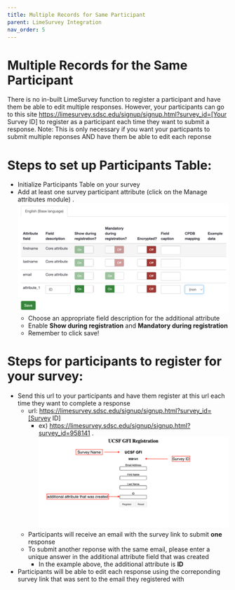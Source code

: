 ```yaml
---
title: Multiple Records for Same Participant
parent: LimeSurvey Integration
nav_order: 5
---
```


# Multiple Records for the Same Participant
There is no in-built LimeSurvey function to register a participant and have them be able to edit multiple responses. However, your participants can go to this site https://limesurvey.sdsc.edu/signup/signup.html?survey_id=[Your Survey ID] to register as a participant each time they want to submit a response. 
Note: This is only necessary if you want your particpants to submit multiple reponses AND have them be able to edit each reponse

# Steps to set up Participants Table:
- Initialize Participants Table on your survey
- Add at least one survey participant attribute (click on the Manage attributes module)
    .![img](./assets/AddAttribute.png)
    - Choose an appropriate field description for the additional attribute
    - Enable <b>Show during registration</b> and <b>Mandatory during registration</b>
    - Remember to click save!
    
# Steps for participants to register for your survey:
- Send this url to your participants and have them register at this url each time they want to complete a response
    - url: https://limesurvey.sdsc.edu/signup/signup.html?survey_id=[Survey ID]
        - ex) https://limesurvey.sdsc.edu/signup/signup.html?survey_id=958141
    .![img](./assets/RegisterPage.png)
    - Participants will receive an email with the survey link to submit <b>one</b> response
    - To submit another reponse with the same email, please enter a unique answer in the additional attribute field that was created
        - In the example above, the additional attribute is <b>ID</b>
- Participants will be able to edit each response using the correponding survey link that was sent to the email they registered with